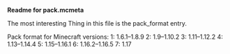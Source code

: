 __Readme for pack.mcmeta__

The most interesting Thing in this file is the
pack_format entry.

Pack format for Minecraft versions:
1: 1.6.1–1.8.9 
2: 1.9–1.10.2 
3: 1.11–1.12.2 
4: 1.13–1.14.4 
5: 1.15–1.16.1 
6: 1.16.2–1.16.5 
7: 1.17
